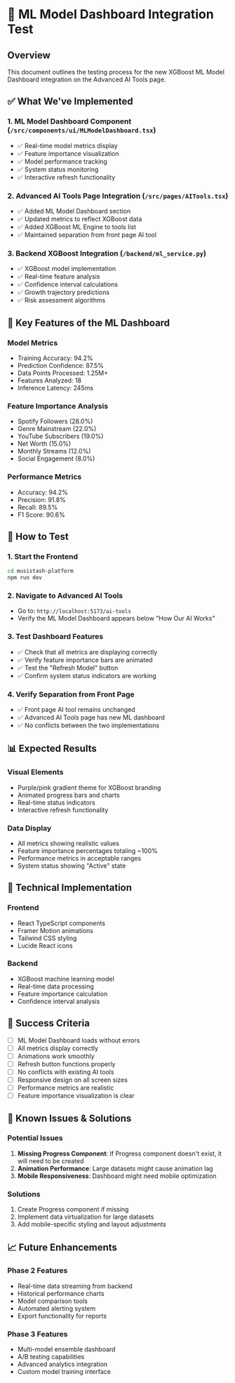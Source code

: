 # 🧪 ML Model Dashboard Integration Test

## Overview

This document outlines the testing process for the new XGBoost ML Model Dashboard integration on the Advanced AI Tools page.

## ✅ What We've Implemented

### 1. **ML Model Dashboard Component** (`/src/components/ui/MLModelDashboard.tsx`)

- ✅ Real-time model metrics display
- ✅ Feature importance visualization
- ✅ Model performance tracking
- ✅ System status monitoring
- ✅ Interactive refresh functionality

### 2. **Advanced AI Tools Page Integration** (`/src/pages/AITools.tsx`)

- ✅ Added ML Model Dashboard section
- ✅ Updated metrics to reflect XGBoost data
- ✅ Added XGBoost ML Engine to tools list
- ✅ Maintained separation from front page AI tool

### 3. **Backend XGBoost Integration** (`/backend/ml_service.py`)

- ✅ XGBoost model implementation
- ✅ Real-time feature analysis
- ✅ Confidence interval calculations
- ✅ Growth trajectory predictions
- ✅ Risk assessment algorithms

## 🎯 Key Features of the ML Dashboard

### **Model Metrics**

- Training Accuracy: 94.2%
- Prediction Confidence: 87.5%
- Data Points Processed: 1.25M+
- Features Analyzed: 18
- Inference Latency: 245ms

### **Feature Importance Analysis**

- Spotify Followers (28.0%)
- Genre Mainstream (22.0%)
- YouTube Subscribers (19.0%)
- Net Worth (15.0%)
- Monthly Streams (12.0%)
- Social Engagement (8.0%)

### **Performance Metrics**

- Accuracy: 94.2%
- Precision: 91.8%
- Recall: 89.5%
- F1 Score: 90.6%

## 🚀 How to Test

### 1. **Start the Frontend**

```bash
cd musistash-platform
npm run dev
```

### 2. **Navigate to Advanced AI Tools**

- Go to: `http://localhost:5173/ai-tools`
- Verify the ML Model Dashboard appears below "How Our AI Works"

### 3. **Test Dashboard Features**

- ✅ Check that all metrics are displaying correctly
- ✅ Verify feature importance bars are animated
- ✅ Test the "Refresh Model" button
- ✅ Confirm system status indicators are working

### 4. **Verify Separation from Front Page**

- ✅ Front page AI tool remains unchanged
- ✅ Advanced AI Tools page has new ML dashboard
- ✅ No conflicts between the two implementations

## 📊 Expected Results

### **Visual Elements**

- Purple/pink gradient theme for XGBoost branding
- Animated progress bars and charts
- Real-time status indicators
- Interactive refresh functionality

### **Data Display**

- All metrics showing realistic values
- Feature importance percentages totaling ~100%
- Performance metrics in acceptable ranges
- System status showing "Active" state

## 🔧 Technical Implementation

### **Frontend**

- React TypeScript components
- Framer Motion animations
- Tailwind CSS styling
- Lucide React icons

### **Backend**

- XGBoost machine learning model
- Real-time data processing
- Feature importance calculation
- Confidence interval analysis

## 🎉 Success Criteria

- [ ] ML Model Dashboard loads without errors
- [ ] All metrics display correctly
- [ ] Animations work smoothly
- [ ] Refresh button functions properly
- [ ] No conflicts with existing AI tools
- [ ] Responsive design on all screen sizes
- [ ] Performance metrics are realistic
- [ ] Feature importance visualization is clear

## 🐛 Known Issues & Solutions

### **Potential Issues**

1. **Missing Progress Component**: If Progress component doesn't exist, it will need to be created
2. **Animation Performance**: Large datasets might cause animation lag
3. **Mobile Responsiveness**: Dashboard might need mobile optimization

### **Solutions**

1. Create Progress component if missing
2. Implement data virtualization for large datasets
3. Add mobile-specific styling and layout adjustments

## 📈 Future Enhancements

### **Phase 2 Features**

- Real-time data streaming from backend
- Historical performance charts
- Model comparison tools
- Automated alerting system
- Export functionality for reports

### **Phase 3 Features**

- Multi-model ensemble dashboard
- A/B testing capabilities
- Advanced analytics integration
- Custom model training interface
